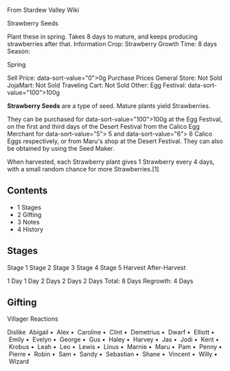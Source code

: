 From Stardew Valley Wiki

Strawberry Seeds

Plant these in spring. Takes 8 days to mature, and keeps producing strawberries after that. Information Crop: Strawberry Growth Time: 8 days Season:

Spring

Sell Price: data-sort-value="0"&gt;0g Purchase Prices General Store: Not Sold JojaMart: Not Sold Traveling Cart: Not Sold Other: Egg Festival: data-sort-value="100"&gt;100g

**Strawberry Seeds** are a type of seed. Mature plants yield Strawberries.

They can be purchased for data-sort-value="100"&gt;100g at the Egg Festival, on the first and third days of the Desert Festival from the Calico Egg Merchant for data-sort-value="5"&gt; 5 and data-sort-value="6"&gt; 6 Calico Eggs respectively, or from Maru's shop at the Desert Festival. They can also be obtained by using the Seed Maker.

When harvested, each Strawberry plant gives 1 Strawberry every 4 days, with a small random chance for more Strawberries.\[1]

## Contents

- 1 Stages
- 2 Gifting
- 3 Notes
- 4 History

## Stages

Stage 1 Stage 2 Stage 3 Stage 4 Stage 5 Harvest After-Harvest

1 Day 1 Day 2 Days 2 Days 2 Days Total: 8 Days Regrowth: 4 Days

## Gifting

Villager Reactions

Dislike  Abigail •  Alex •  Caroline •  Clint •  Demetrius •  Dwarf •  Elliott •  Emily •  Evelyn •  George •  Gus •  Haley •  Harvey •  Jas •  Jodi •  Kent •  Krobus •  Leah •  Leo •  Lewis •  Linus •  Marnie •  Maru •  Pam •  Penny •  Pierre •  Robin •  Sam •  Sandy •  Sebastian •  Shane •  Vincent •  Willy •  Wizard